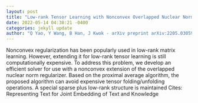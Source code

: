 ```yaml
--- 
layout: post 
title: "Low-rank Tensor Learning with Nonconvex Overlapped Nuclear Norm Regularization" 
date: 2022-05-14 04:38:21 -0400 
categories: jekyll update 
author: "Q Yao, Y Wang, B Han, J Kwok - arXiv preprint arXiv:2205.03059, 2022" 
--- 
```

Nonconvex regularization has been popularly used in low-rank matrix learning. However, extending it for low-rank tensor learning is still computationally expensive. To address this problem, we develop an efficient solver for use with a nonconvex extension of the overlapped nuclear norm regularizer. Based on the proximal average algorithm, the proposed algorithm can avoid expensive tensor folding/unfolding operations. A special sparse plus low-rank structure is maintained Cites: Representing Text for Joint Embedding of Text and Knowledge